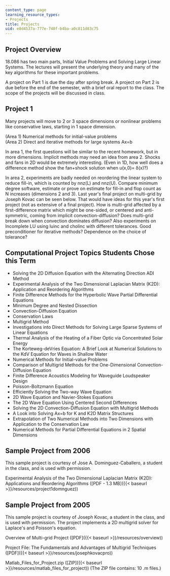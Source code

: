 ```yaml
---
content_type: page
learning_resource_types:
- Projects
title: Projects
uid: e8d4537a-777e-740f-b4ba-a0c811d83c75
---
```


Project Overview
----------------

18.086 has two main parts, Initial Value Problems and Solving Large Linear Systems. The lectures will present the underlying theory and many of the key algorithms for these important problems.

A project on Part 1 is due the day after spring break. A project on Part 2 is due before the end of the semester, with a brief oral report to the class. The scope of the projects will be discussed in class.

Project 1
---------

Many projects will move to 2 or 3 space dimensions or nonlinear problems like conservative laws, starting in 1 space dimension.

(Area 1) Numerical methods for initial-value problems  
(Area 2) Direct and iterative methods for large systems Ax=b

In area 1, the first questions will be similar to the recent homework, but in more dimensions. Implicit methods may need an idea from area 2. Shocks and fans in 2D would be extremely interesting. (Even in 1D, how well does a difference method show the fan+shock solution when u(x,0)= δ(x)?)

In area 2, experiments are badly needed on reordering the linear system to reduce fill-in, which is counted by nnz(L) and nnz(U). Compare minimum degree software, estimate or prove on estimate for fill-in and flop count as N increases (dimensions 2 and 3). Last year's final project on multi-grid by Joseph Kovac can be seen below. That would have ideas for this year's first project (not as extensive of a final project). How is multi-grid affected by a first-difference matrix which might be one-sided, or centered and anti-symmetric, coming from implicit convection-diffusion? Does multi-grid break down when convection dominates diffusion? Also experiments on Incomplete LU using luinc and cholinc with different tolerances. Good preconditioner for iterative methods? Dependence on the choice of tolerance?

Computational Project Topics Students Chose this Term
-----------------------------------------------------

*   Solving the 2D Diffusion Equation with the Alternating Direction ADI Method
*   Experimental Analysis of the Two Dimensional Laplacian Matrix (K2D): Application and Reordering Algorithms
*   Finite Difference Methods for the Hyperbolic Wave Partial Differential Equations
*   Minimum Degree and Nested Dissection
*   Convection-Diffusion Equation
*   Conservation Laws
*   Multigrid Method
*   Investigations into Direct Methods for Solving Large Sparse Systems of Linear Equations
*   Thermal Analysis of the Heating of a Fiber Optic via Concentrated Solar Energy
*   The Korteweg-deVries Equation: A Brief Look at Numerical Solutions to the KdV Equation for Waves in Shallow Water
*   Numerical Methods for Initial-value Problems
*   Comparison of Multigrid Methods for the One-Dimensional Convection-Diffusion Equation
*   Finite Difference Acoustics Modeling for Waveguide Loudspeaker Design
*   Poisson-Boltzmann Equation
*   Efficiently Solving the Two-way Wave Equation
*   2D Wave Equation and Navier-Stokes Equations
*   The 2D Wave Equation Using Centered Second Differences
*   Solving the 2D Convection-Diffusion Equation with Multigrid Methods
*   A Look into Solving Ax=b for K and K2D Matrix Structures
*   Extrapolation of Two Numerical Methods into Two Dimensions with Application to the Conservation Law
*   Numerical Methods for Partial Differential Equations in 2 Spatial Dimensions

Sample Project from 2006
------------------------

This sample project is courtesy of Jose A. Dominguez-Caballero, a student in the class, and is used with permission.

Experimental Analysis of the Two Dimensional Laplacian Matrix (K2D): Applications and Reordering Algorithms ([PDF - 1.3 MB]({{< baseurl >}}/resources/project1domnguez))

Sample Project from 2005
------------------------

This sample project is courtesy of Joseph Kovac, a student in the class, and is used with permission. The project implements a 2D multigrid solver for Laplace's and Poisson's equation.

Overview of Multi-grid Project ([PDF]({{< baseurl >}}/resources/overview))

Project File: The Fundamentals and Advantages of Multigrid Techniques ([PDF]({{< baseurl >}}/resources/josephkovacpro))

Matlab\_Files\_for\_Project.zip ([ZIP]({{< baseurl >}}/resources/matlab_files_for_project)) (The ZIP file contains: 10 .m files.)